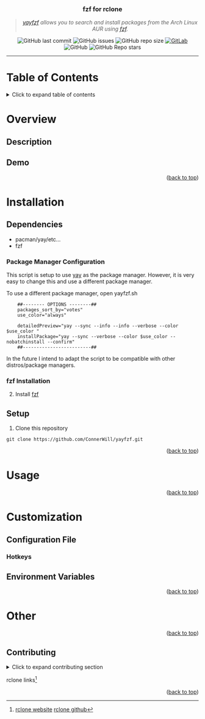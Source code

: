 <div align="center">
<!---
<img width="480" height="320" src="/media/yayfzf-banner.png">
--->

### **fzf for rclone**
> *[*yayfzf*](https://github.com/ConnerWill/yayfzf) allows you to search and install packages from the Arch Linux AUR using [fzf](https://github.com/junegunn/fzf).*
  
  
![GitHub last commit](https://img.shields.io/github/last-commit/ConnerWill/yayfzf)
![GitHub issues](https://img.shields.io/github/issues-raw/ConnerWill/yayfzf)
![GitHub repo size](https://img.shields.io/github/repo-size/ConnerWill/yayfzf)
[![GitLab](https://img.shields.io/static/v1?label=gitlab&logo=gitlab&color=E24329&message=mirrored)](https://gitlab.com/ConnerWill/yayfzf)
![GitHub](https://img.shields.io/github/license/ConnerWill/yayfzf)
![GitHub Repo stars](https://img.shields.io/github/stars/ConnerWill/yayfzf?style=social)

---
</div>

# Table of Contents
<details>
  <summary>Click to expand table of contents</summary>

  ---
  
* [yayfzf](#yayfzf)
* [Table of Contents](#table-of-contents)
* [Overview](#overview)
  * [Description](##description)
  * [Demo](##demo)
* [Installation](#installation)
  * [Dependencies](##dependencies)
    * [yay Installation](###rclone-installation)
    * [fzf Installation](###fzf-installation)
  * [Setup](##setup)
* [Usage](#usage)
* [Customization](#customization)
  * [Configuration File](##configuration-file)
    * [Hotkeys](###hotkeys)
  * [Environment Variables](#environment-variables)
* [Other](#other)

  ---
  
<p align="right">(<a href="#top">back to top</a>)</p>

</details>  
  
# Overview

## Description

## Demo

<p align="right">(<a href="#top">back to top</a>)</p>

# Installation

## Dependencies

* pacman/yay/etc...
* fzf

### Package Manager Configuration

This script is setup to use [yay](https://github.com/Jguer/yay) as the package manager.
However, it is very easy to change this and use a different package manager.

To use a different package manager, open yayfzf.sh

```Shells
    ##-------- OPTIONS --------##
    packages_sort_by="votes"
    use_color="always"

    detailedPreview="yay --sync --info --info --verbose --color $use_color "
    installPackage="yay --sync --verbose --color $use_color --nobatchinstall --confirm"
    ##-------------------------##
```





In the future I intend to adapt the script to be compatible with other distros/package managers.







### fzf Installation

2. Install [fzf](https://github.com/junegunn/fzf)

## Setup

1. Clone this repository

  ```console
  git clone https://github.com/ConnerWill/yayfzf.git
  ```

<p align="right">(<a href="#top">back to top</a>)</p>

# Usage

<p align="right">(<a href="#top">back to top</a>)</p>

# Customization

## Configuration File

### Hotkeys

## Environment Variables
<!---
**```RCLONEFZF_ENVVAR```**
: yayfzf environment variable description.

**```RCLONEFZF_REMOTE```**
: rclone remote to use by default. ***[string]***
*(eg. remoteName:, remoteName)*

**```RCLONEFZF_ENVVAR```**
: yayfzf environment variable description. ***[string]***

**```RCLONEFZF_ENVVAR```**
: yayfzf environment variable description. ***[string]***

**```RCLONEFZF_ENVVAR```**
: yayfzf environment variable description. ***[string]***
--->


<p align="right">(<a href="#top">back to top</a>)</p>

# Other

<p align="right">(<a href="#top">back to top</a>)</p>

<!-- CONTRIBUTING -->
## Contributing

<details>
  <summary>Click to expand contributing section</summary>

  ---

Any contributions you make are **greatly appreciated**.

If you have a suggestion that would make this better, please fork the repo and create a pull request. You can also simply open an issue.


1. Fork the Project
2. Create your Feature Branch (`git checkout -b feature/AmazingFeature`)
3. Commit your Changes (`git commit -m 'Add some AmazingFeature'`)
4. Push to the Branch (`git push origin feature/AmazingFeature`)
5. Open a Pull Request

<p align="right">(<a href="#top">back to top</a>)</p>

</details>  

rclone links[^rclone]

<p align="right">(<a href="#top">back to top</a>)</p>

<!---

Here is a simple footnote[^1].

A footnote can also have multiple lines[^2].  

You can also use words, to fit your writing style more closely[^note].


<details>
  <summary>Click to expand table of contents</summary>

  ---

---

[^1]: My reference.
[^2]: Every new line should be prefixed with 2 spaces.
  This allows you to have a footnote with multiple lines.
--->
[^rclone]:    
    [rclone website](https://rclone.org)
    [rclone github](https://github.com/rclone/rclone)

[fzf]:
    (https://github.com/junegunn/fzf)


   <!--- Named footnotes will still render with numbers instead of the text but allow easier identification and linking.  
    This footnote also has been made with a diffeorent syntax using 4 spaces for new --->




